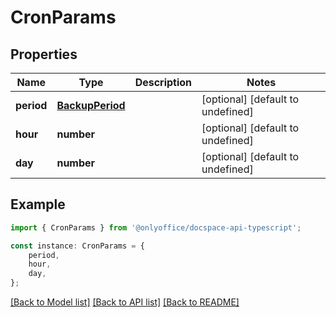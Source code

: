 # CronParams


## Properties

Name | Type | Description | Notes
------------ | ------------- | ------------- | -------------
**period** | [**BackupPeriod**](BackupPeriod.md) |  | [optional] [default to undefined]
**hour** | **number** |  | [optional] [default to undefined]
**day** | **number** |  | [optional] [default to undefined]

## Example

```typescript
import { CronParams } from '@onlyoffice/docspace-api-typescript';

const instance: CronParams = {
    period,
    hour,
    day,
};
```

[[Back to Model list]](../README.md#documentation-for-models) [[Back to API list]](../README.md#documentation-for-api-endpoints) [[Back to README]](../README.md)
